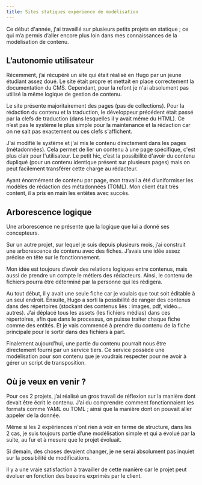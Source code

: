 ```yaml
---
title: Sites statiques expérience de modélisation
---
```


Ce début d'année, j'ai travaillé sur plusieurs petits projets en statique ; ce qui m’a permis d’aller encore plus loin dans mes connaissances de la modélisation de contenu.

## L’autonomie utilisateur

Récemment, j’ai récupéré un site qui était réalisé en Hugo par un jeune étudiant assez doué. Le site était propre et mettait en place correctement la documentation du CMS. Cependant, pour la refont je n'ai absolument pas utilisé la même logique de gestion de contenu.

Le site présente majoritairement des pages (pas de collections). Pour la rédaction du contenu et la traduction, le développeur précédent était passé par la clefs de traduction (dans lesquelles il y avait même du HTML). Ce n’est pas le système le plus simple pour la maintenance et la rédaction car on ne sait pas exactement ou ces clefs s'affichent.

J'ai modifié le système et j'ai mis le contenu directement dans les pages (métadonnées). Cela permet de lier un contenu à une page spécifique, c'est plus clair pour l'utilisateur. Le petit hic, c’est la possibilité d'avoir du contenu dupliqué (pour un contenu identique présent sur plusieurs pages) mais on peut facilement transférer cette charge au rédacteur.

Ayant énormément de contenu par page, mon travail a été d’uniformiser les modèles de rédaction des métadonnées (TOML). Mon client était très content, il a pris en main les entêtes avec succès.

## Arborescence logique

Une arborescence ne présente que la logique que lui a donné ses concepteurs.

Sur un autre projet, sur lequel je suis depuis plusieurs mois, j’ai construit une arborescence de contenu avec des fiches. J’avais une idée assez précise en tête sur le fonctionnement.

Mon idée est toujours d’avoir des relations logiques entre contenus, mais aussi de prendre un compte le métiers des rédacteurs. Ainsi, le contenu de fichiers pourra être déterminé par la personne qui les rédigera.

Au tout début, il y avait une seule fiche car je voulais que tout soit éditable à un seul endroit. Ensuite, Hugo a sorti la possibilité de ranger des contenus dans des répertoires (stockant des contenus liés : images, pdf, vidéo… autres). J’ai déplacé tous les assets (les fichiers médias) dans ces répertoires, afin que dans le processus, on puisse traiter chaque fiche comme des entités. Et je vais commencé à prendre du contenu de la fiche principale pour le sortir dans des fichiers à part.

Finalement aujourd’hui, une partie du contenu pourrait nous être directement fourni par un service tiers. Ce service possède une modélisation pour son contenu que je voudrais respecter pour ne avoir à gérer un script de transposition.

## Où je veux en venir ?

Pour ces 2 projets, j’ai réalisé un gros travail de réflexion sur la manière dont devait être écrit le contenu. J’ai du comprendre comment fonctionnaient les formats comme YAML ou TOML ; ainsi que la manière dont on pouvait aller appeler de la donnée.

Même si les 2 expériences n'ont rien à voir en terme de structure, dans les 2 cas, je suis toujours partie d’une modélisation simple et qui a évolué par la suite, au fur et à mesure que le projet évoluait.

Si demain, des choses devaient changer, je ne serai absolument pas inquiet sur la possibilité de modifications.

Il y a une vraie satisfaction à travailler de cette manière car le projet peut évoluer en fonction des besoins exprimés par le client.
